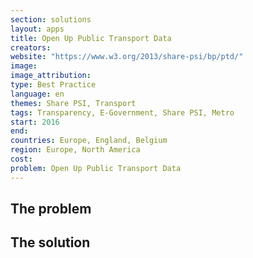 ```yaml
---
section: solutions
layout: apps
title: Open Up Public Transport Data
creators: 
website: "https://www.w3.org/2013/share-psi/bp/ptd/"
image: 
image_attribution:
type: Best Practice  
language: en
themes: Share PSI, Transport
tags: Transparency, E-Government, Share PSI, Metro
start: 2016
end: 
countries: Europe, England, Belgium
region: Europe, North America
cost: 
problem: Open Up Public Transport Data
---
```


## The problem

## The solution
